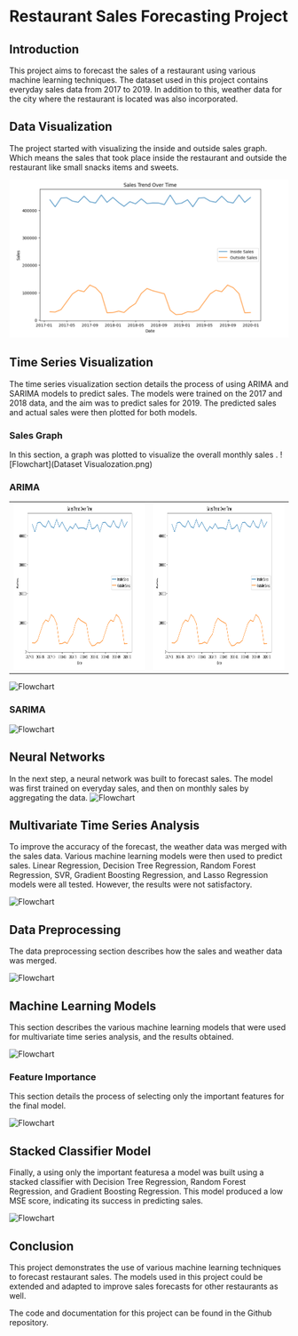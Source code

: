 # Restaurant Sales Forecasting Project

## Introduction
This project aims to forecast the sales of a restaurant using various machine learning techniques. The dataset used in this project contains everyday sales data from 2017 to 2019. In addition to this, weather data for the city where the restaurant is located was also incorporated.

## Data Visualization
The project started with visualizing the inside and outside sales graph.
Which means the sales that took place inside the restaurant and outside the restaurant like small snacks items and sweets.

![Flowchart](sales.png)

## Time Series Visualization
The time series visualization section details the process of using ARIMA and SARIMA models to predict sales. The models were trained on the 2017 and 2018 data, and the aim was to predict sales for 2019. The predicted sales and actual sales were then plotted for both models.
### Sales Graph
In this section, a graph was plotted to visualize the overall monthly sales
.
![Flowchart](Dataset Visualozation.png)

### ARIMA

<table>
  <tr>
    <td><img src="sales.png" width="400" height="300"></td>
    <td><img src="sales.png" width="400" height="300"></td>
  </tr>
</table>

![Flowchart](flowchart.jpg)

### SARIMA
![Flowchart](flowchart.jpg)

## Neural Networks
In the next step, a neural network was built to forecast sales. The model was first trained on everyday sales, and then on monthly sales by aggregating the data.
![Flowchart](flowchart.jpg)


## Multivariate Time Series Analysis
To improve the accuracy of the forecast, the weather data was merged with the sales data. Various machine learning models were then used to predict sales. Linear Regression, Decision Tree Regression, Random Forest Regression, SVR, Gradient Boosting Regression, and Lasso Regression models were all tested. However, the results were not satisfactory.

![Flowchart](flowchart.jpg)


## Data Preprocessing
The data preprocessing section describes how the sales and weather data was merged.

![Flowchart](flowchart.jpg)

## Machine Learning Models
This section describes the various machine learning models that were used for multivariate time series analysis, and the results obtained.

![Flowchart](flowchart.jpg)

### Feature Importance
This section details the process of selecting only the important features for the final model.

![Flowchart](flowchart.jpg)


## Stacked Classifier Model
Finally, a  using only the important featuresa a model was built using a stacked classifier with Decision Tree Regression, Random Forest Regression, and Gradient Boosting Regression. This model produced a low MSE score, indicating its success in predicting sales.

![Flowchart](flowchart.jpg)


## Conclusion
This project demonstrates the use of various machine learning techniques to forecast restaurant sales. The models used in this project could be extended and adapted to improve sales forecasts for other restaurants as well.

The code and documentation for this project can be found in the Github repository.

